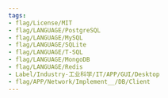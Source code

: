 ```yaml
---
tags:
- flag/License/MIT
- flag/LANGUAGE/PostgreSQL
- flag/LANGUAGE/MySQL
- flag/LANGUAGE/SQLite
- flag/LANGUAGE/T-SQL
- flag/LANGUAGE/MongoDB
- flag/LANGUAGE/Redis
- Label/Industry-工业科学/IT/APP/GUI/Desktop
- flag/APP/Network/Implement__/DB/Client
---
```


